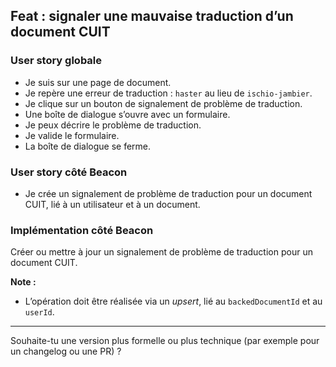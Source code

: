 ## Feat : signaler une mauvaise traduction d’un document CUIT

### User story globale

* Je suis sur une page de document.
* Je repère une erreur de traduction : `haster` au lieu de `ischio-jambier`.
* Je clique sur un bouton de signalement de problème de traduction.
* Une boîte de dialogue s’ouvre avec un formulaire.
* Je peux décrire le problème de traduction.
* Je valide le formulaire.
* La boîte de dialogue se ferme.

### User story côté Beacon

* Je crée un signalement de problème de traduction pour un document CUIT, lié à un utilisateur et à un document.

### Implémentation côté Beacon

Créer ou mettre à jour un signalement de problème de traduction pour un document CUIT.

**Note :**

* L’opération doit être réalisée via un *upsert*, lié au `backedDocumentId` et au `userId`.

---

Souhaite-tu une version plus formelle ou plus technique (par exemple pour un changelog ou une PR) ?
